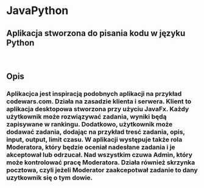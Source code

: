 # JavaPython

## Aplikacja stworzona do pisania kodu w języku Python
<br>

## Opis
###  Aplikacjca jest inspiracją podobnych aplikacji na przykład codewars.com. Działa na zasadzie klienta i serwera. Klient to aplikacja desktopowa stworzona przy użyciu JavaFx. Każdy użytkownik może rozwiązywać zadania, wyniki będą zapisywane w rankingu. Dodatkowo, użytkownik może dodawać zadania, dodając na przykład tresć zadania, opis, input, output, limit czasu. W aplikacji występuje także rola Moderatora, który będzie oceniał nadesłane zadania i je akceptował lub odrzucał. Nad wszystkim czuwa Admin, który może kontrolować pracę Moderatora. Działa również skrzynka pocztowa, czyli jeżeli Moderator zaakcepotwał zadanie to dany uzytkownik się o tym dowie.
